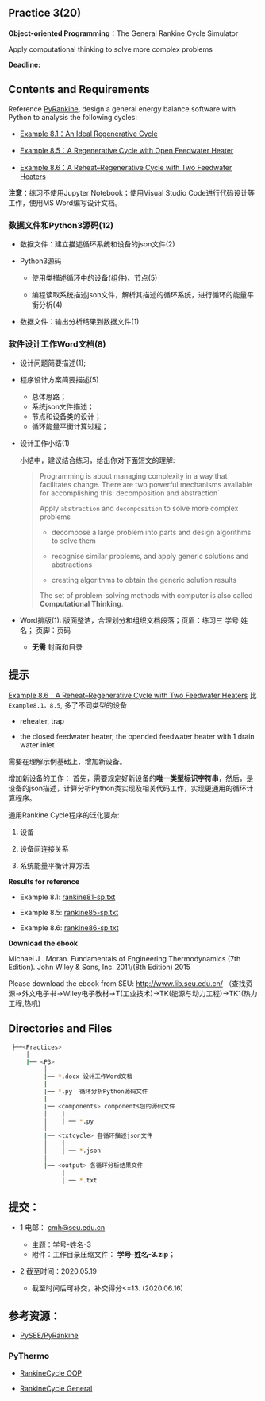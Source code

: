 ## Practice 3(20)

**Object-oriented Programming**：The General Rankine Cycle Simulator 

Apply computational thinking to solve more complex problems

**Deadline:** 

## Contents and Requirements

Reference [PyRankine](https://github.com/PySEE/PyRankine), design a general energy balance software with Python to analysis the following cycles:

* [Example 8.1：An Ideal Regenerative Cycle](./rankine81.md)

* [Example 8.5：A Regenerative Cycle with Open Feedwater Heater](./rankine85.md)
 
* [Example 8.6：A Reheat–Regenerative Cycle with Two Feedwater Heaters](./rankine86.md) 

**注意**：练习不使用Jupyter Notebook；使用Visual Studio Code进行代码设计等工作，使用MS Word编写设计文档。

### 数据文件和Python3源码(12)

* 数据文件：建立描述循环系统和设备的json文件(2)

* Python3源码
 
   * 使用类描述循环中的设备(组件)、节点(5)

   * 编程读取系统描述json文件，解析其描述的循环系统，进行循环的能量平衡分析(4)

* 数据文件：输出分析结果到数据文件(1)
  
### 软件设计工作Word文档(8)

* 设计问题简要描述(1); 

* 程序设计方案简要描述(5)
  * 总体思路；   
  * 系统json文件描述；
  * 节点和设备类的设计；
  * 循环能量平衡计算过程；

* 设计工作小结(1)

    小结中，建议结合练习，给出你对下面短文的理解:
 
  >Programming is about managing complexity in a way that facilitates change. There are two powerful mechanisms available for accomplishing this: decomposition and abstraction`
  > 
  >Apply `abstraction` and `decomposition` to solve more complex problems
  >
  > * decompose a large problem into parts and design algorithms to solve them
  >
  > * recognise similar problems, and apply generic solutions and abstractions
  >
  > * creating algorithms to obtain the generic solution results
  >
  > The set of problem-solving methods with computer is also called **Computational Thinking**. 
  
 
* Word排版(1): 版面整洁，合理划分和组织文档段落；页眉：练习三 学号 姓名； 页脚：页码 

  * **无需** 封面和目录

## 提示

[Example 8.6：A Reheat–Regenerative Cycle with Two Feedwater Heaters](./rankine86.md) 比 `Example8.1，8.5`, 多了不同类型的设备

* reheater, trap

* the closed feedwater heater, the opended feedwater heater with 1 drain water inlet

需要在理解示例基础上，增加新设备。

增加新设备的工作： 首先，需要规定好新设备的**唯一类型标识字符串**，然后，是设备的json描述，计算分析Python类实现及相关代码工作，实现更通用的循环计算程序。

通用Rankine Cycle程序的泛化要点:

1.  设备

2.  设备间连接关系

3.  系统能量平衡计算方法

**Results for reference**

* Example 8.1: [rankine81-sp.txt](./rankine81-sp.txt)

* Example 8.5: [rankine85-sp.txt](./rankine85-sp.txt)

* Example 8.6: [rankine86-sp.txt](./rankine86-sp.txt)

**Download the ebook**

Michael J . Moran. Fundamentals of Engineering Thermodynamics (7th Edition).  John Wiley & Sons, Inc. 2011/(8th Edition) 2015

Please download the ebook from SEU: http://www.lib.seu.edu.cn/ （查找资源->外文电子书->Wiley电子教材->T(工业技术)->TK(能源与动力工程)->TK1(热力工程,热机)

## Directories and Files

```bash
 ├──<Practices>
     │ 
     |── <P3>
          │ 
          |── *.docx 设计工作Word文档
          |
          |── *.py  循环分析Python源码文件
          |
          |── <components> components包的源码文件
          │    |
          │    │ ── *.py
          │   
          |── <txtcycle> 各循环描述json文件
          │    |
          │    │ ── *.json
          │ 
          |── <output> 各循环分析结果文件
               |
               │ ── *.txt
``` 

## 提交：

* 1 电邮： cmh@seu.edu.cn
   * 主题：学号-姓名-3
   * 附件：工作目录压缩文件： **学号-姓名-3.zip**；

* 2 截至时间：2020.05.19
   * 截至时间后可补交，补交得分<=13. (2020.06.16)

## 参考资源：

* [PySEE/PyRankine](https://github.com/PySEE/PyRankine)

### PyThermo

* [RankineCycle OOP](http://nbviewer.ipython.org/github/PySEE/home/tree/S2019/notebook/Unit4-3-PyThermo-RankineCycle-OOP.ipynb)

* [RankineCycle General](http://nbviewer.ipython.org/github/PySEE/home/tree/S2019/notebook/Unit4-4-PyThermo-RankineCycle-General.ipynb)


